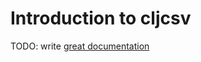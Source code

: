 # Introduction to cljcsv

TODO: write [great documentation](http://jacobian.org/writing/great-documentation/what-to-write/)
